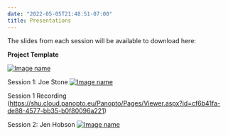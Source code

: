 ```yaml
---
date: "2022-05-05T21:48:51-07:00"
title: Presentations
---
```


The slides from each session will be available to download here:

**Project Template**

[![Image name](/./slides/presentation_gudie.png)](/./slides/Presention_gudie.pptx)

Session 1: Joe Stone
[![Image name](/./slides/Mon_am.png)](/./slides/Mon_am.pptx)

Session 1 Recording (https://shu.cloud.panopto.eu/Panopto/Pages/Viewer.aspx?id=cf6b41fa-de88-4577-bb35-b0f80096a221)

Session 2: Jen Hobson
[![Image name](/./slides/jen.png)](/./slides/Jen.pdf)

